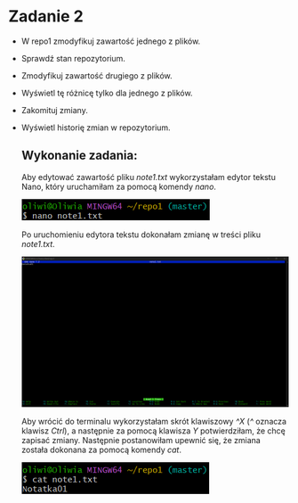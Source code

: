 # Zadanie 2
- W repo1	zmodyfikuj zawartość jednego z	plików.
- Sprawdź stan	repozytorium.
- Zmodyfikuj	zawartość drugiego	z	plików.
- Wyświetl	tę różnicę tylko	dla	jednego	z	plików.
- Zakomituj	zmiany.
- Wyświetl	historię zmian	w	repozytorium.
  ## Wykonanie zadania:
  Aby edytować zawartość pliku _note1.txt_ wykorzystałam edytor tekstu Nano, który uruchamiłam za pomocą komendy _nano_.

   ![12](https://github.com/okrzanowska/GIT/blob/main/12.png)

  Po uruchomieniu edytora tekstu dokonałam zmianę w treści pliku _note1.txt_.

  ![13](https://github.com/okrzanowska/GIT/blob/main/13.png)
  
  Aby wrócić do terminalu wykorzystałam skrót klawiszowy _^X_ (_^_ oznacza klawisz _Ctrl_), a następnie za pomocą klawisza _Y_ potwierdziłam, że chcę zapisać zmiany.
  Następnie postanowiłam upewnić się, że zmiana została dokonana za pomocą komendy _cat_.

  ![14](https://github.com/okrzanowska/GIT/blob/main/14.png)

  

  
  
